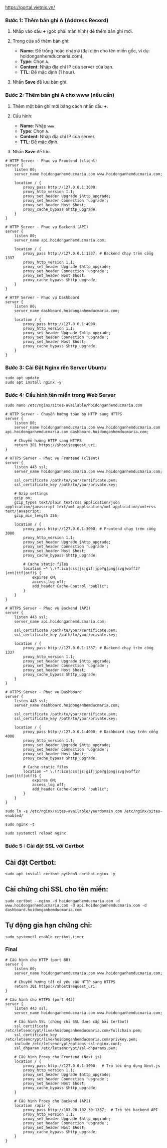 
https://portal.vietnix.vn/

### Bước 1: Thêm bản ghi A (Address Record)
1. Nhấp vào dấu **+** (góc phải màn hình) để thêm bản ghi mới.
2. Trong cửa sổ thêm bản ghi:
   - **Name**: Để trống hoặc nhập `@` (đại diện cho tên miền gốc, ví dụ: hoidonganhemducmaria.com).
   - **Type**: Chọn `A`.
   - **Content**: Nhập địa chỉ IP của server của bạn.
   - **TTL**: Để mặc định (1 hour).

3. Nhấn **Save** để lưu bản ghi.

### Bước 2: Thêm bản ghi A cho www (nếu cần)
1. Thêm một bản ghi mới bằng cách nhấn dấu **+**.
2. Cấu hình:
   - **Name**: Nhập `www`.
   - **Type**: Chọn `A`.
   - **Content**: Nhập địa chỉ IP của server.
   - **TTL**: Để mặc định.

3. Nhấn **Save** để lưu.

```
# HTTP Server - Phục vụ Frontend (client)
server {
    listen 80;
    server_name hoidonganhemducmaria.com www.hoidonganhemducmaria.com;

    location / {
        proxy_pass http://127.0.0.1:3000;
        proxy_http_version 1.1;
        proxy_set_header Upgrade $http_upgrade;
        proxy_set_header Connection 'upgrade';
        proxy_set_header Host $host;
        proxy_cache_bypass $http_upgrade;
    }
}

# HTTP Server - Phục vụ Backend (API)
server {
    listen 80;
    server_name api.hoidonganhemducmaria.com;

    location / {
        proxy_pass http://127.0.0.1:1337; # Backend chạy trên cổng 1337
        proxy_http_version 1.1;
        proxy_set_header Upgrade $http_upgrade;
        proxy_set_header Connection 'upgrade';
        proxy_set_header Host $host;
        proxy_cache_bypass $http_upgrade;
    }
}

# HTTP Server - Phục vụ Dashboard
server {
    listen 80;
    server_name dashboard.hoidonganhemducmaria.com;

    location / {
        proxy_pass http://127.0.0.1:4000;
        proxy_http_version 1.1;
        proxy_set_header Upgrade $http_upgrade;
        proxy_set_header Connection 'upgrade';
        proxy_set_header Host $host;
        proxy_cache_bypass $http_upgrade;
    }
}

```

### Bước 3: Cài Đặt Nginx  rên Server Ubuntu
 ```
sudo apt update
sudo apt install nginx -y
```
### Bước 4: Cấu hình tên miền trong Web Server
```
sudo nano /etc/nginx/sites-available/hoidonganhemducmaria.com
```

```
# HTTP Server - Chuyển hướng toàn bộ HTTP sang HTTPS
server {
    listen 80;
    server_name hoidonganhemducmaria.com www.hoidonganhemducmaria.com api.hoidonganhemducmaria.com dashboard.hoidonganhemducmaria.com;

    # Chuyển hướng HTTP sang HTTPS
    return 301 https://$host$request_uri;
}

# HTTPS Server - Phục vụ Frontend (client)
server {
    listen 443 ssl;
    server_name hoidonganhemducmaria.com www.hoidonganhemducmaria.com;

    ssl_certificate /path/to/your/certificate.pem;
    ssl_certificate_key /path/to/your/private.key;

    # Gzip settings
    gzip on;
    gzip_types text/plain text/css application/json application/javascript text/xml application/xml application/xml+rss text/javascript;
    gzip_min_length 256;

    location / {
        proxy_pass http://127.0.0.1:3000; # Frontend chạy trên cổng 3000
        proxy_http_version 1.1;
        proxy_set_header Upgrade $http_upgrade;
        proxy_set_header Connection 'upgrade';
        proxy_set_header Host $host;
        proxy_cache_bypass $http_upgrade;

        # Cache static files
        location ~* \.(?:ico|css|js|gif|jpe?g|png|svg|woff2?|eot|ttf|otf)$ {
            expires 6M;
            access_log off;
            add_header Cache-Control "public";
        }
    }
}

# HTTPS Server - Phục vụ Backend (API)
server {
    listen 443 ssl;
    server_name api.hoidonganhemducmaria.com;

    ssl_certificate /path/to/your/certificate.pem;
    ssl_certificate_key /path/to/your/private.key;

    location / {
        proxy_pass http://127.0.0.1:1337; # Backend chạy trên cổng 1337
        proxy_http_version 1.1;
        proxy_set_header Upgrade $http_upgrade;
        proxy_set_header Connection 'upgrade';
        proxy_set_header Host $host;
        proxy_cache_bypass $http_upgrade;
    }
}

# HTTPS Server - Phục vụ Dashboard
server {
    listen 443 ssl;
    server_name dashboard.hoidonganhemducmaria.com;

    ssl_certificate /path/to/your/certificate.pem;
    ssl_certificate_key /path/to/your/private.key;

    location / {
        proxy_pass http://127.0.0.1:4000; # Dashboard chạy trên cổng 4000
        proxy_http_version 1.1;
        proxy_set_header Upgrade $http_upgrade;
        proxy_set_header Connection 'upgrade';
        proxy_set_header Host $host;
        proxy_cache_bypass $http_upgrade;

        # Cache static files
        location ~* \.(?:ico|css|js|gif|jpe?g|png|svg|woff2?|eot|ttf|otf)$ {
            expires 6M;
            access_log off;
            add_header Cache-Control "public";
        }
    }
}
```

```
sudo ln -s /etc/nginx/sites-available/yourdomain.com /etc/nginx/sites-enabled/
```

```
sudo nginx -t 
```
```
sudo systemctl reload nginx
```
### Bước 5 : Cài đặt SSL với Certbot

## Cài đặt Certbot:
```
sudo apt install certbot python3-certbot-nginx -y
```
## Cài chứng chỉ SSL cho tên miền:
```
sudo certbot --nginx -d hoidonganhemducmaria.com -d www.hoidonganhemducmaria.com -d api.hoidonganhemducmaria.com -d dashboard.hoidonganhemducmaria.com
```

## Tự động gia hạn chứng chỉ:
```
sudo systemctl enable certbot.timer
```


### Final
```
# Cấu hình cho HTTP (port 80)
server {
    listen 80;
    server_name hoidonganhemducmaria.com www.hoidonganhemducmaria.com;

    # Chuyển hướng tất cả yêu cầu HTTP sang HTTPS
    return 301 https://$host$request_uri;
}

# Cấu hình cho HTTPS (port 443)
server {
    listen 443 ssl;
    server_name hoidonganhemducmaria.com www.hoidonganhemducmaria.com;

    # Cấu hình SSL (chứng chỉ SSL được cấp bởi Certbot)
    ssl_certificate /etc/letsencrypt/live/hoidonganhemducmaria.com/fullchain.pem;
    ssl_certificate_key /etc/letsencrypt/live/hoidonganhemducmaria.com/privkey.pem;
    include /etc/letsencrypt/options-ssl-nginx.conf;
    ssl_dhparam /etc/letsencrypt/ssl-dhparams.pem;

    # Cấu hình Proxy cho Frontend (Next.js)
    location / {
        proxy_pass http://127.0.0.1:3000;  # Trỏ tới ứng dụng Next.js
        proxy_http_version 1.1;
        proxy_set_header Upgrade $http_upgrade;
        proxy_set_header Connection 'upgrade';
        proxy_set_header Host $host;
        proxy_cache_bypass $http_upgrade;
    }

    # Cấu hình Proxy cho Backend (API)
    location /api/ {
        proxy_pass http://103.20.102.30:1337;  # Trỏ tới backend API
        proxy_http_version 1.1;
        proxy_set_header Upgrade $http_upgrade;
        proxy_set_header Connection 'upgrade';
        proxy_set_header Host $host;
        proxy_cache_bypass $http_upgrade;
    }
}

```
